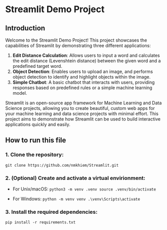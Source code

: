 # Streamlit Demo Project

## Introduction

Welcome to the Streamlit Demo Project! This project showcases the capabilities of Streamlit by demonstrating three different applications:

1. **Edit Distance Calculation**: Allows users to input a word and calculates the edit distance (Levenshtein distance) between the given word and a predefined target word.
2. **Object Detection**: Enables users to upload an image, and performs object detection to identify and highlight objects within the image.
3. **Simple Chatbot**: A basic chatbot that interacts with users, providing responses based on predefined rules or a simple machine learning model.

Streamlit is an open-source app framework for Machine Learning and Data Science projects, allowing you to create beautiful, custom web apps for your machine learning and data science projects with minimal effort. This project aims to demonstrate how Streamlit can be used to build interactive applications quickly and easily.

## How to run this file

### 1. Clone the repository:
`git clone https://github.com/nmkhiem/Streamlit.git`

### 2. (Optional) Create and activate a virtual envirionment:
- For Unix/macOS:
`python3 -m venv .venv
source .venv/bin/activate`

- For Windows:
`python -m venv venv
.\venv\Scripts\activate`

### 3. Install the required dependencies:
`pip install -r requirements.txt`
